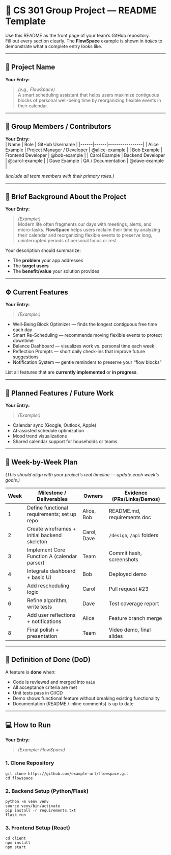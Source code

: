 # 🧭 CS 301 Group Project — README Template

Use this README as the front page of your team’s GitHub repository.  
Fill out every section clearly. The **FlowSpace** example is shown in *italics* to demonstrate what a complete entry looks like.

---

## 📘 Project Name
**Your Entry:**  
> *(e.g., FlowSpace)*  
A smart scheduling assistant that helps users maximize contiguous blocks of personal well-being time by reorganizing flexible events in their calendar.

---

## 👥 Group Members / Contributors
**Your Entry:**  
| Name | Role | GitHub Username |
|------|------|-----------------|
| Alice Example | Project Manager / Developer | @alice-example |
| Bob Example | Frontend Developer | @bob-example |
| Carol Example | Backend Developer | @carol-example |
| Dave Example | QA / Documentation | @dave-example |

*(Include all team members with their primary roles.)*

---

## 🧭 Brief Background About the Project
**Your Entry:**  
> *(Example:)*  
Modern life often fragments our days with meetings, alerts, and micro-tasks. **FlowSpace** helps users reclaim their time by analyzing their calendar and reorganizing flexible events to preserve long, uninterrupted periods of personal focus or rest.

Your description should summarize:
- The **problem** your app addresses  
- The **target users**  
- The **benefit/value** your solution provides  

---

## ⚙️ Current Features
**Your Entry:**  
> *(Example:)*  
- Well-Being Block Optimizer — finds the longest contiguous free time each day  
- Smart Re-Scheduling — recommends moving flexible events to protect downtime  
- Balance Dashboard — visualizes work vs. personal time each week  
- Reflection Prompts — short daily check-ins that improve future suggestions  
- Notification System — gentle reminders to preserve your “flow blocks”

List all features that are **currently implemented** or **in progress**.

---

## 🧩 Planned Features / Future Work
**Your Entry:**  
> *(Example:)*  
- Calendar sync (Google, Outlook, Apple)  
- AI-assisted schedule optimization  
- Mood trend visualizations  
- Shared calendar support for households or teams

---

## 📅 Week-by-Week Plan
*(This should align with your project’s real timeline — update each week’s goals.)*

| **Week** | **Milestone / Deliverables** | **Owners** | **Evidence (PRs/Links/Demos)** |
|-----------|------------------------------|-------------|--------------------------------|
| 1 | Define functional requirements; set up repo | Alice, Bob | README.md, requirements doc |
| 2 | Create wireframes + initial backend skeleton | Carol, Dave | `/design`, `/api` folders |
| 3 | Implement Core Function A (calendar parser) | Team | Commit hash, screenshots |
| 4 | Integrate dashboard + basic UI | Bob | Deployed demo |
| 5 | Add rescheduling logic | Carol | Pull request #23 |
| 6 | Refine algorithm, write tests | Dave | Test coverage report |
| 7 | Add user reflections + notifications | Alice | Feature branch merge |
| 8 | Final polish + presentation | Team | Video demo, final slides |

---

## 🧠 Definition of Done (DoD)
A feature is **done** when:
- Code is reviewed and merged into `main`  
- All acceptance criteria are met  
- Unit tests pass in CI/CD  
- Demo shows functional feature without breaking existing functionality  
- Documentation (README / inline comments) is up to date  

---

## 💻 How to Run

**Your Entry:**
> *(Example: FlowSpace)*

### 1. Clone Repository
```
git clone https://github.com/example-url/flowspace.git
cd flowspace
```

### 2. Backend Setup (Python/Flask)
```
python -m venv venv
source venv/bin/activate
pip install -r requirements.txt
flask run
```

### 3. Frontend Setup (React)
```
cd client
npm install
npm start
```
